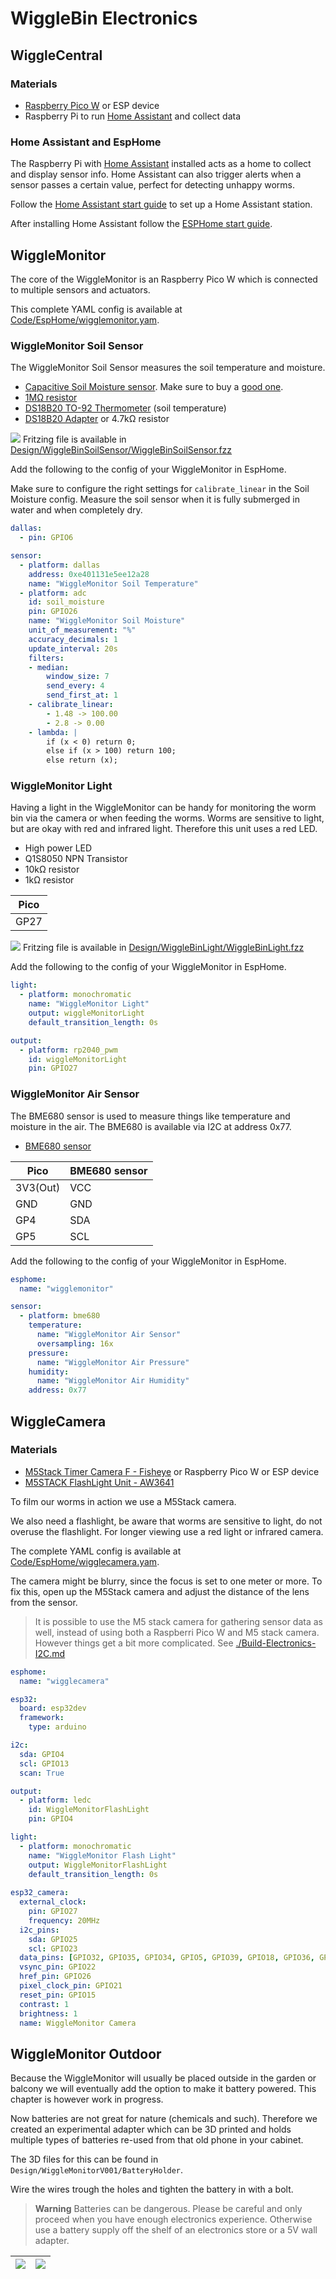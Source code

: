 # WiggleBin Electronics

## WiggleCentral

### Materials
- [Raspberry Pico W](https://www.tinytronics.nl/shop/en/development-boards/microcontroller-boards/with-wi-fi/raspberry-pi-pico-w-rp2040) or ESP device
- Raspberry Pi to run [Home Assistant](https://www.home-assistant.io) and collect data

### Home Assistant and EspHome

The Raspberry Pi with [Home Assistant](https://www.home-assistant.io) installed acts as a home to collect and display sensor info. Home Assistant can also trigger alerts when a sensor passes a certain value, perfect for detecting unhappy worms.

Follow the [Home Assistant start guide](https://www.home-assistant.io/installation/) to set up a Home Assistant station.

After installing Home Assistant follow the [ESPHome start guide](https://esphome.io/guides/getting_started_hassio.html).

## WiggleMonitor

The core of the WiggleMonitor is an Raspberry Pico W which is connected to multiple sensors and actuators.

This complete YAML config is available at [Code/EspHome/wigglemonitor.yam](Code/EspHome/wigglemonitor.yaml).

### WiggleMonitor Soil Sensor

The WiggleMonitor Soil Sensor measures the soil temperature and moisture.

- [Capacitive Soil Moisture sensor](https://www.tinytronics.nl/shop/en/sensors/liquid/capacitive-soil-moisture-sensor-module-with-cable). Make sure to buy a [good one](https://www.youtube.com/watch?v=IGP38bz-K48).
- [1MΩ resistor](https://www.tinytronics.nl/shop/en/components/resistors/resistors/1m%CF%89-resistor)
- [DS18B20 TO-92 Thermometer](https://www.tinytronics.nl/shop/en/sensors/temperature/ds18b20-to-92-thermometer-temperature-sensor-with-cable-waterproof-high-temperature-1m) (soil temperature)
- [DS18B20 Adapter](https://www.tinytronics.nl/shop/en/sensors/temperature/ds18b20-adapter) or 4.7kΩ resistor

![](/Design/WiggleBinSoilSensor/WiggleBinSoilSensor.png)
Fritzing file is available in [Design/WiggleBinSoilSensor/WiggleBinSoilSensor.fzz](Design/WiggleBinSoilSensor/WiggleBinSoilSensor.fzz)

Add the following to the config of your WiggleMonitor in EspHome. 

Make sure to configure the right settings for `calibrate_linear` in the Soil Moisture config. Measure the soil sensor when it is fully submerged in water and when completely dry. 

```yaml
dallas:
  - pin: GPIO6

sensor:
  - platform: dallas
    address: 0xe401131e5ee12a28
    name: "WiggleMonitor Soil Temperature"
  - platform: adc
    id: soil_moisture
    pin: GPIO26
    name: "WiggleMonitor Soil Moisture"
    unit_of_measurement: "%"
    accuracy_decimals: 1
    update_interval: 20s
    filters:
    - median:
        window_size: 7
        send_every: 4
        send_first_at: 1
    - calibrate_linear:
        - 1.48 -> 100.00
        - 2.8 -> 0.00
    - lambda: |
        if (x < 0) return 0; 
        else if (x > 100) return 100;
        else return (x);
```

### WiggleMonitor Light

Having a light in the WiggleMonitor can be handy for monitoring the worm bin via the camera or when feeding the worms. Worms are sensitive to light, but are okay with red and infrared light. Therefore this unit uses a red LED.

- High power LED
- Q1S8050 NPN Transistor
- 10kΩ resistor
- 1kΩ resistor

| Pico | 
--- | 
| GP27 |


![](Design/WiggleBinLight/WiggleBinLight.png)
Fritzing file is available in [Design/WiggleBinLight/WiggleBinLight.fzz](Design/WiggleBinLight/WiggleBinLight.fzz)

Add the following to the config of your WiggleMonitor in EspHome.

```yaml
light:
  - platform: monochromatic
    name: "WiggleMonitor Light"
    output: wiggleMonitorLight
    default_transition_length: 0s

output:
  - platform: rp2040_pwm
    id: wiggleMonitorLight
    pin: GPIO27
```

### WiggleMonitor Air Sensor

The BME680 sensor is used to measure things like temperature and moisture in the air. The BME680 is available via I2C at address 0x77.

- [BME680 sensor](https://www.tinytronics.nl/shop/en/sensors/air/pressure/bme680-sensor-module-with-level-converter-air-pressure-air-quality-humidity-temperature)

|Pico | BME680 sensor|
--- | --- | 
| 3V3(Out) | VCC |
| GND | GND |
| GP4 | SDA |
| GP5 | SCL |

Add the following to the config of your WiggleMonitor in EspHome.

```yaml
esphome:
  name: "wigglemonitor"

sensor:
  - platform: bme680
    temperature:
      name: "WiggleMonitor Air Sensor"
      oversampling: 16x
    pressure:
      name: "WiggleMonitor Air Pressure"
    humidity:
      name: "WiggleMonitor Air Humidity"
    address: 0x77
```

## WiggleCamera

### Materials
- [M5Stack Timer Camera F - Fisheye](https://www.tinytronics.nl/shop/en/platforms-and-systems/m5stack/camera/m5stack-timer-camera-f-fisheye) or Raspberry Pico W or ESP device
- [M5STACK FlashLight Unit - AW3641](https://www.tinytronics.nl/shop/en/platforms-and-systems/m5stack/unit/m5stack-flashlight-unit-aw3641)

To film our worms in action we use a M5Stack camera. 

We also need a flashlight, be aware that worms are sensitive to light, do not overuse the flashlight. For longer viewing use a red light or infrared camera.

The complete YAML config is available at [Code/EspHome/wigglecamera.yam](Code/EspHome/wigglecamera.yaml).

The camera might be blurry, since the focus is set to one meter or more. To fix this, open up the M5Stack camera and adjust the distance of the lens from the sensor.

> It is possible to use the M5 stack camera for gathering sensor data as well, instead of using both a Raspberri Pico W and M5 stack camera. However things get a bit more complicated. See [./Build-Electronics-I2C.md](./Build-Electronics-I2C.md)

```yaml
esphome:
  name: "wigglecamera"

esp32:
  board: esp32dev
  framework:
    type: arduino

i2c:
  sda: GPIO4
  scl: GPIO13
  scan: True

output:
  - platform: ledc
    id: WiggleMonitorFlashLight
    pin: GPIO4

light:
  - platform: monochromatic
    name: "WiggleMonitor Flash Light"
    output: WiggleMonitorFlashLight
    default_transition_length: 0s
    
esp32_camera:
  external_clock:
    pin: GPIO27
    frequency: 20MHz
  i2c_pins:
    sda: GPIO25
    scl: GPIO23
  data_pins: [GPIO32, GPIO35, GPIO34, GPIO5, GPIO39, GPIO18, GPIO36, GPIO19]
  vsync_pin: GPIO22
  href_pin: GPIO26
  pixel_clock_pin: GPIO21
  reset_pin: GPIO15
  contrast: 1
  brightness: 1
  name: WiggleMonitor Camera
```


## WiggleMonitor Outdoor

Because the WiggleMonitor will usually be placed outside in the garden or balcony we will eventually add the option to make it battery powered. This chapter is however work in progress.

Now batteries are not great for nature (chemicals and such). Therefore we created an experimental adapter which can be 3D printed and holds multiple types of batteries re-used from that old phone in your cabinet.

The 3D files for this can be found in `Design/WiggleMonitorV001/BatteryHolder`.

Wire the wires trough the holes and tighten the battery in with a bolt.

> **Warning**
> Batteries can be dangerous. Please be careful and only proceed when you have enough electronics experience. Otherwise use a battery supply off the shelf of an electronics store or a 5V wall adapter.

| ![](Images/WiggleMonitorV001/BatteryHolder/BatteryHolder_Top.jpg) | ![](Images/WiggleMonitorV001/BatteryHolder/BatteryHolder_Side.jpg) | 
|-|-|